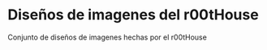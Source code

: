 Diseños de imagenes del r00tHouse
=================================

Conjunto de diseños de imagenes hechas por el r00tHouse

